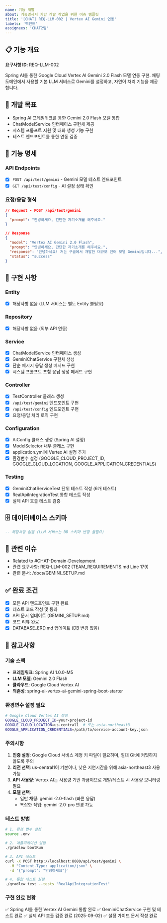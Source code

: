 ```yaml
---
name: 기능 개발
about: 기능명세서 기반 개발 작업을 위한 이슈 템플릿
title: '[CHAT] REQ-LLM-002 | Vertex AI Gemini 연동'
labels: '백엔드'
assignees: 'CHAT2팀'
---
```


## 📋 기능 개요
**요구사항 ID**: REQ-LLM-002

Spring AI를 통한 Google Cloud Vertex AI Gemini 2.0 Flash 모델 연동 구현. 
채팅 도메인에서 사용할 기본 LLM 서비스로 Gemini를 설정하고, 자연어 처리 기능을 제공합니다.

## 🎯 개발 목표
- Spring AI 프레임워크를 통한 Gemini 2.0 Flash 모델 통합
- ChatModelService 인터페이스 구현체 제공
- 시스템 프롬프트 지원 및 대화 생성 기능 구현
- 테스트 엔드포인트를 통한 연동 검증

## 📝 기능 명세
### API Endpoints
- [x] `POST /api/test/gemini` - Gemini 모델 테스트 엔드포인트
- [x] `GET /api/test/config` - AI 설정 상태 확인

### 요청/응답 형식
```json
// Request - POST /api/test/gemini
{
  "prompt": "안녕하세요, 간단한 자기소개를 해주세요."
}

// Response
{
  "model": "Vertex AI Gemini 2.0 Flash",
  "prompt": "안녕하세요, 간단한 자기소개를 해주세요.",
  "response": "안녕하세요! 저는 구글에서 개발한 대규모 언어 모델 Gemini입니다...",
  "status": "success"
}
```

## 🔧 구현 사항
### Entity
- [x] 해당사항 없음 (LLM 서비스는 별도 Entity 불필요)

### Repository
- [x] 해당사항 없음 (외부 API 연동)

### Service
- [x] ChatModelService 인터페이스 생성
- [x] GeminiChatService 구현체 생성
- [x] 단순 메시지 응답 생성 메서드 구현
- [x] 시스템 프롬프트 포함 응답 생성 메서드 구현

### Controller
- [x] TestController 클래스 생성
- [x] `/api/test/gemini` 엔드포인트 구현
- [x] `/api/test/config` 엔드포인트 구현
- [x] 요청/응답 처리 로직 구현

### Configuration
- [x] AiConfig 클래스 생성 (Spring AI 설정)
- [x] ModelSelector 내부 클래스 구현
- [x] application.yml에 Vertex AI 설정 추가
- [x] 환경변수 설정 (GOOGLE_CLOUD_PROJECT_ID, GOOGLE_CLOUD_LOCATION, GOOGLE_APPLICATION_CREDENTIALS)

### Testing
- [x] GeminiChatServiceTest 단위 테스트 작성 (6개 테스트)
- [x] RealApiIntegrationTest 통합 테스트 작성
- [x] 실제 API 호출 테스트 검증

## 🗄️ 데이터베이스 스키마
```sql
-- 해당사항 없음 (LLM 서비스는 DB 스키마 변경 불필요)
```

## 🔗 관련 이슈
- Related to #CHAT-Domain-Development
- 관련 요구사항: REQ-LLM-002 (TEAM_REQUIREMENTS.md Line 179)
- 관련 문서: /docs/GEMINI_SETUP.md

## ✅ 완료 조건
- [x] 모든 API 엔드포인트 구현 완료
- [x] 테스트 코드 작성 및 통과
- [x] API 문서 업데이트 (GEMINI_SETUP.md)
- [x] 코드 리뷰 완료
- [x] DATABASE_ERD.md 업데이트 (DB 변경 없음)

## 📌 참고사항

### 기술 스펙
- **프레임워크**: Spring AI 1.0.0-M5
- **LLM 모델**: Gemini 2.0 Flash
- **클라우드**: Google Cloud Vertex AI
- **의존성**: spring-ai-vertex-ai-gemini-spring-boot-starter

### 환경변수 설정 필요
```bash
# Google Cloud Vertex AI 설정
GOOGLE_CLOUD_PROJECT_ID=your-project-id
GOOGLE_CLOUD_LOCATION=us-central1  # 또는 asia-northeast3
GOOGLE_APPLICATION_CREDENTIALS=/path/to/service-account-key.json
```

### 주의사항
1. **인증 설정**: Google Cloud 서비스 계정 키 파일이 필요하며, 절대 Git에 커밋하지 않도록 주의
2. **리전 선택**: us-central1이 기본이나, 낮은 지연시간을 위해 asia-northeast3 사용 가능
3. **API 사용량**: Vertex AI는 사용량 기반 과금이므로 개발/테스트 시 사용량 모니터링 필요
4. **모델 선택**: 
   - 일반 채팅: gemini-2.0-flash (빠른 응답)
   - 복잡한 작업: gemini-2.0-pro 변경 가능

### 테스트 방법
```bash
# 1. 환경 변수 설정
source .env

# 2. 애플리케이션 실행
./gradlew bootRun

# 3. API 테스트
curl -X POST http://localhost:8080/api/test/gemini \
  -H "Content-Type: application/json" \
  -d '{"prompt": "안녕하세요"}'

# 4. 통합 테스트 실행
./gradlew test --tests "RealApiIntegrationTest"
```

### 구현 완료 현황
✅ Spring AI를 통한 Vertex AI Gemini 통합 완료
✅ GeminiChatService 구현 및 테스트 완료
✅ 실제 API 호출 검증 완료 (2025-09-02)
✅ 설정 가이드 문서 작성 완료